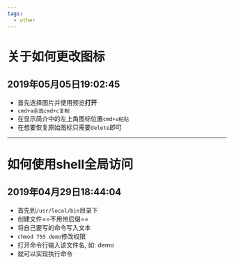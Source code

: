 ```yaml
---
tags: 
  - other
---
```


# 关于如何更改图标

## 2019年05月05日19:02:45

- 首先选择图片并使用预览**打开**
- `cmd+a全选cmd+c复制`
- 在显示简介中的左上角图标位置`cmd+v粘贴`
- 在想要恢复原始图标只需要`delete`即可

---

# 如何使用shell全局访问

## 2019年04月29日18:44:04

- 首先到`/usr/local/bin`目录下
- 创建文件==不用带后缀==
- 将自己要写的命令写入文本
- `chmod 755 demo`修改权限
- 打开命令行输入该文件名, 如: demo
- 就可以实现执行命令